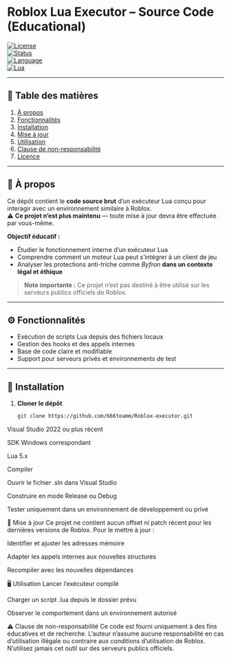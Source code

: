 # Roblox Lua Executor – Source Code (Educational)

[![License](https://img.shields.io/badge/license-MIT-blue.svg)](LICENSE)  
[![Status](https://img.shields.io/badge/status-Unmaintained-red.svg)]()  
[![Language](https://img.shields.io/badge/language-C%23-blue.svg)]()  
[![Lua](https://img.shields.io/badge/lua-support-brightgreen.svg)]()  

---

## 📑 Table des matières
1. [À propos](#-à-propos)  
2. [Fonctionnalités](#-fonctionnalités)  
3. [Installation](#-installation)  
4. [Mise à jour](#-mise-à-jour)  
5. [Utilisation](#-utilisation)  
6. [Clause de non-responsabilité](#-⚠️-clause-de-non-responsabilité)  
7. [Licence](#-licence)  

---

## 📜 À propos
Ce dépôt contient le **code source brut** d’un exécuteur Lua conçu pour interagir avec un environnement similaire à Roblox.  
⚠️ **Ce projet n’est plus maintenu** — toute mise à jour devra être effectuée par vous-même.

**Objectif éducatif :**
- Étudier le fonctionnement interne d’un exécuteur Lua  
- Comprendre comment un moteur Lua peut s’intégrer à un client de jeu  
- Analyser les protections anti-triche comme *Byfron* **dans un contexte légal et éthique**  

> **Note importante :** Ce projet n’est pas destiné à être utilisé sur les serveurs publics officiels de Roblox.

---

## ⚙️ Fonctionnalités
- Exécution de scripts Lua depuis des fichiers locaux  
- Gestion des hooks et des appels internes  
- Base de code claire et modifiable  
- Support pour serveurs privés et environnements de test  

---

## 🚀 Installation
1. **Cloner le dépôt**
   ```bash
   git clone https://github.com/666teamm/Roblox-executor.git


Visual Studio 2022 ou plus récent

SDK Windows correspondant

Lua 5.x 

Compiler

Ouvrir le fichier .sln dans Visual Studio

Construire en mode Release ou Debug

Tester uniquement dans un environnement de développement ou privé

🔄 Mise à jour
Ce projet ne contient aucun offset ni patch récent pour les dernières versions de Roblox.
Pour le mettre à jour :

Identifier et ajuster les adresses mémoire

Adapter les appels internes aux nouvelles structures

Recompiler avec les nouvelles dépendances

🖥️ Utilisation
Lancer l’exécuteur compilé

Charger un script .lua depuis le dossier prévu

Observer le comportement dans un environnement autorisé



⚠️ Clause de non-responsabilité
Ce code est fourni uniquement à des fins éducatives et de recherche.
L’auteur n’assume aucune responsabilité en cas d’utilisation illégale ou contraire aux conditions d’utilisation de Roblox.
N’utilisez jamais cet outil sur des serveurs publics officiels.
